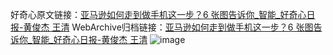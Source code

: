 好奇心原文链接：[亚马逊如何走到做手机这一步？6 张图告诉你_智能_好奇心日报-黄俊杰 王清](https://www.qdaily.com/articles/1212.html)
WebArchive归档链接：[亚马逊如何走到做手机这一步？6 张图告诉你_智能_好奇心日报-黄俊杰 王清](http://web.archive.org/web/20171114233500/http://www.qdaily.com/articles/1212.html)
![image](http://ww3.sinaimg.cn/large/007d5XDply1g3v4bz4bkyj30u05xthdt)
